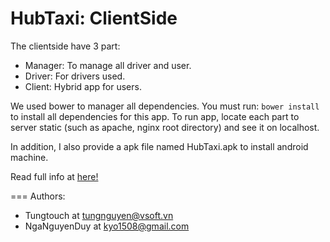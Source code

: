 HubTaxi: ClientSide
===

The clientside have 3 part:
- Manager: To manage all driver and user.
- Driver: For drivers used.
- Client: Hybrid app for users.

We used bower to manager all dependencies. You must run: `bower install` to install all dependencies for this app.
To run app, locate each part to server static (such as apache, nginx root directory) and see it on localhost.

In addition, I also provide a apk file named HubTaxi.apk to install android machine.

Read full info at [here!](https://github.com/vsoft-lab/HubTaxi-Server)

===
Authors:
- Tungtouch at tungnguyen@vsoft.vn
- NgaNguyenDuy at kyo1508@gmail.com
